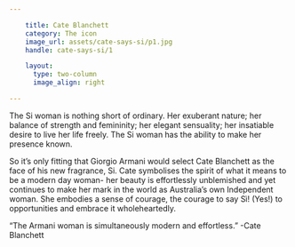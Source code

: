 ```yaml
---

    title: Cate Blanchett
    category: The icon
    image_url: assets/cate-says-si/p1.jpg
    handle: cate-says-si/1

    layout:
      type: two-column
      image_align: right

---
```


The Si woman is nothing short of ordinary. Her exuberant nature; her  balance of strength and femininity; her elegant sensuality; her insatiable desire to live her life freely. The Si woman has the ability to make her presence known.

So it’s only fitting that Giorgio Armani would select Cate Blanchett as the face of  his new fragrance, Si. Cate symbolises the spirit of what it means to be a modern day woman- her beauty is effortlessly unblemished and yet continues to make her mark in the world as Australia’s own Independent woman. She embodies a sense of courage, the courage to say Sì! (Yes!) to opportunities and embrace it wholeheartedly.

“The Armani woman is simultaneously modern and effortless.” -Cate Blanchett
